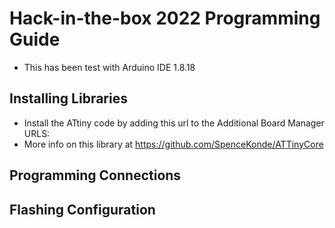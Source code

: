 # Hack-in-the-box 2022 Programming Guide
- This has been test with Arduino IDE 1.8.18


## Installing Libraries
- Install the ATtiny code by adding this url to the Additional Board Manager URLS: 
- More info on this library at https://github.com/SpenceKonde/ATTinyCore
## Programming Connections

## Flashing Configuration
